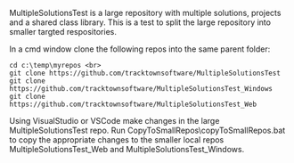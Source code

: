 MultipleSolutionsTest is a large repository with multiple solutions, projects and a shared class library. This is a test to split the large repository into smaller targted respositories.

In a cmd window clone the following repos into the same parent folder: <br>
```
cd c:\temp\myrepos <br>
git clone https://github.com/tracktownsoftware/MultipleSolutionsTest
git clone https://github.com/tracktownsoftware/MultipleSolutionsTest_Windows
git clone https://github.com/tracktownsoftware/MultipleSolutionsTest_Web
```

Using VisualStudio or VSCode make changes in the large MultipleSolutionsTest repo. Run CopyToSmallRepos\copyToSmallRepos.bat to copy the appropriate changes to the smaller local repos MultipleSolutionsTest_Web and MultipleSolutionsTest_Windows.
